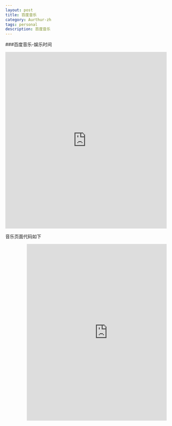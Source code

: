 ```yaml
---
layout: post
title: 百度音乐
category: Aurthur-zh
tags: personal
description: 百度音乐
---
```

###百度音乐-娱乐时间
<p>
	<iframe src="http://fm.baidu.com" scrolling="no" id="mainFrame" onload="IFrameReSize(&quot;mainFrame&quot;);IFrameReSizeWidth(&quot;mainFrame&quot;);" frameborder="0" height="550px" width="100%"></iframe>
</p>

音乐页面代码如下

<pre>
		<iframe src="http://fm.baidu.com" scrolling="no" id="mainFrame" onload="IFrameReSize(&quot;mainFrame&quot;);IFrameReSizeWidth(&quot;mainFrame&quot;);" frameborder="0" height="550px" width="100%"></iframe>
</pre>